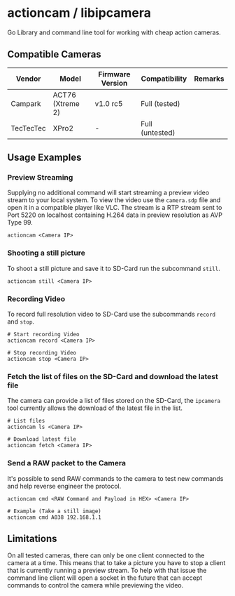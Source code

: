 # actioncam / libipcamera

Go Library and command line tool for working with cheap action cameras.

## Compatible Cameras

| Vendor        | Model             | Firmware Version  | Compatibility     | Remarks   |
|---------------|-------------------|-------------------|-------------------|-----------|
| Campark       | ACT76 (Xtreme 2)  | v1.0 rc5          | Full (tested)     |           |
| TecTecTec     | XPro2             | -                 | Full (untested)   |           |

## Usage Examples

### Preview Streaming

Supplying no additional command will start streaming a preview video stream to your local system.
To view the video use the `camera.sdp` file and open it in a compatible player like VLC.
The stream is a RTP stream sent to Port 5220 on localhost containing H.264 data in preview resolution as AVP Type 99.

```
actioncam <Camera IP>
```

### Shooting a still picture

To shoot a still picture and save it to SD-Card run the subcommand `still`.

```
actioncam still <Camera IP>
```

### Recording Video

To record full resolution video to SD-Card use the subcommands `record` and `stop`.

```
# Start recording Video
actioncam record <Camera IP>

# Stop recording Video
actioncam stop <Camera IP>
```

### Fetch the list of files on the SD-Card and download the latest file

The camera can provide a list of files stored on the SD-Card, the `ipcamera` tool currently allows the download of the latest file in the list.

```
# List files
actioncam ls <Camera IP>

# Download latest file
actioncam fetch <Camera IP>
```

### Send a RAW packet to the Camera

It's possible to send RAW commands to the camera to test new commands and help reverse engineer the protocol.

```
actioncam cmd <RAW Command and Payload in HEX> <Camera IP>

# Example (Take a still image)
actioncam cmd A038 192.168.1.1
```


## Limitations

On all tested cameras, there can only be one client connected to the camera at a time. This means that to take a picture you have to stop a client that is currently running a preview stream. To help with that issue the command line client will open a socket in the future that can accept commands to control the camera while previewing the video.
